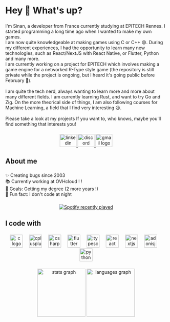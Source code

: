 <h1 align="left">Hey 👋 What's up?</h1>

###

<p align="left">I'm Sinan, a developer from France currently studying at EPITECH Rennes. I started programming a long time ago when I wanted to make my own games. <br>I am now quite knowledgeable at making games using C or C++ 😄. During my different experiences, I had the opportunity to learn many new technologies, such as React/NextJS with React Native, or Flutter, Python and many more.<br>I am currently working on a project for EPITECH which involves making a game engine for a networked R-Type style game (the repository is still private while the project is ongoing, but I heard it's going public before February 🤫).<br><br>I am quite the tech nerd, always wanting to learn more and more about many different fields. I am currently learning Rust, and want to try Go and Zig. On the more theorical side of things, I am also following courses for Machine Learning, a field that I find very interesting 😃.<br><br>Please take a look at my projects If you want to, who knows, maybe you'll find something that interests you!</p>

###

<div align="center">
  <a href="https://www.linkedin.com/in/sinan-karakaya-a9355b228/" target="_blank">
    <img src="https://raw.githubusercontent.com/maurodesouza/profile-readme-generator/master/src/assets/icons/social/linkedin/default.svg" width="52" height="40" alt="linkedin logo"  />
  </a>
  <a href="discordapp.com/users/300027158196256768" target="_blank">
    <img src="https://raw.githubusercontent.com/maurodesouza/profile-readme-generator/master/src/assets/icons/social/discord/default.svg" width="52" height="40" alt="discord logo"  />
  </a>
  <a href="mailto:karakaya.sinan@proton.me" target="_blank">
    <img src="https://raw.githubusercontent.com/maurodesouza/profile-readme-generator/main/src/assets/icons/social/gmail/default.svg" width="52" height="40" alt="gmail logo"  />
  </a>
</div>

###

<h2 align="left">About me</h2>

###

<p align="left">✨ Creating bugs since 2003<br>📚 Currently working at OVHcloud ! !<br>🎯 Goals: Getting my degree (2 more years !)<br>🎲 Fun fact: I don't code at night</p>

###

<div align="center">
  <a href="https://open.spotify.com/user/jeewrmdyz64bdasbdrwfp8akx">
    <img src="https://spotify-recently-played-readme.vercel.app/api?user=jeewrmdyz64bdasbdrwfp8akx&count=5&unique=true" alt="Spotify recently played"  />
  </a>
</div>

###

<h2 align="left">I code with</h2>

###

<div align="center">
  <img src="https://cdn.jsdelivr.net/gh/devicons/devicon/icons/c/c-original.svg" height="40" alt="c logo"  />
  <img width="12" />
  <img src="https://cdn.jsdelivr.net/gh/devicons/devicon/icons/cplusplus/cplusplus-original.svg" height="40" alt="cplusplus logo"  />
  <img width="12" />
  <img src="https://cdn.jsdelivr.net/gh/devicons/devicon/icons/csharp/csharp-original.svg" height="40" alt="csharp logo"  />
  <img width="12" />
  <img src="https://cdn.jsdelivr.net/gh/devicons/devicon/icons/flutter/flutter-original.svg" height="40" alt="flutter logo"  />
  <img width="12" />
  <img src="https://cdn.jsdelivr.net/gh/devicons/devicon/icons/typescript/typescript-original.svg" height="40" alt="typescript logo"  />
  <img width="12" />
  <img src="https://cdn.jsdelivr.net/gh/devicons/devicon/icons/react/react-original.svg" height="40" alt="react logo"  />
  <img width="12" />
  <img src="https://cdn.jsdelivr.net/gh/devicons/devicon/icons/nextjs/nextjs-original.svg" height="40" alt="nextjs logo"  />
  <img width="12" />
  <img src="https://cdn.jsdelivr.net/gh/devicons/devicon/icons/adonisjs/adonisjs-original.svg" height="40" alt="adonisjs logo"  />
  <img width="12" />
  <img src="https://cdn.jsdelivr.net/gh/devicons/devicon/icons/python/python-original.svg" height="40" alt="python logo"  />
</div>

###

<div align="center">
  <img src="https://github-readme-stats.vercel.app/api?username=Sinan-Karakaya&hide_title=false&hide_rank=false&show_icons=true&include_all_commits=true&count_private=true&disable_animations=false&theme=dracula&locale=en&hide_border=false&order=1" height="150" alt="stats graph"  />
  <img src="https://github-readme-stats.vercel.app/api/top-langs?username=Sinan-Karakaya&locale=en&hide_title=false&layout=compact&card_width=320&langs_count=5&theme=dracula&hide_border=false&order=2" height="150" alt="languages graph"  />
</div>

###
